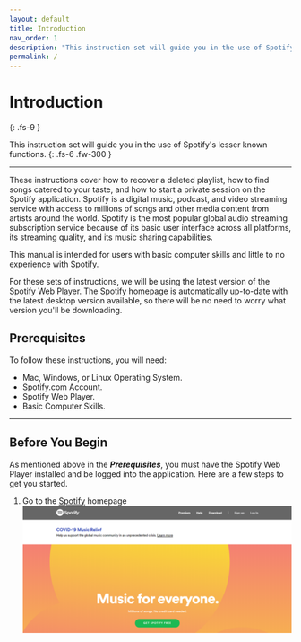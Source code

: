 ```yaml
---
layout: default
title: Introduction
nav_order: 1
description: "This instruction set will guide you in the use of Spotify's lesser known functions."
permalink: /
---
```


# Introduction
{: .fs-9 }

This instruction set will guide you in the use of Spotify's lesser known functions.
{: .fs-6 .fw-300 }

---

These instructions cover how to recover a deleted playlist, how to find songs catered to your taste, and how to start a private session on the Spotify application. Spotify is a digital music, podcast, and video streaming service with access to millions of songs and other media content from artists around the world. Spotify is the most popular global audio streaming subscription service because of its basic user interface across all platforms, its streaming quality, and its music sharing capabilities.

This manual is intended for users with basic computer skills and little to no experience with Spotify.

For these sets of instructions, we will be using the latest version of the Spotify Web Player. The Spotify homepage is automatically up-to-date with the latest desktop version available, so there will be no need to worry what version you'll be downloading. 

## Prerequisites

To follow these instructions, you will need:

* Mac, Windows, or Linux Operating System.
* Spotify.com Account.
* Spotify Web Player.
* Basic Computer Skills.

---

## Before You Begin

As mentioned above in the **_Prerequisites_**, you must have the Spotify Web Player installed and be logged into the application. Here are a few steps to get you started.

1. Go to the [Spotify](https://www.spotify.com/us/) homepage
![HomePage](https://github.com/kanmatthew/Matt-test-docs/blob/gh-pages/assets/images/Spotify%20Homepage.png)
